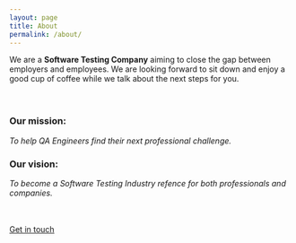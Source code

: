 ```yaml
---
layout: page
title: About
permalink: /about/
---
```


We are a **Software Testing Company** aiming to close the gap between employers and employees. We are looking forward to sit down and enjoy a good cup of coffee while we talk about the next steps for you.
<br><br><br>

### **Our mission:**
*To help QA Engineers find their next professional challenge.*

### **Our vision:**
*To become a Software Testing Industry refence for both professionals and companies.*

<br><br><a href="mailto:pc@coffeestain.io">Get in touch</a>